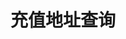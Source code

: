 ---
title: 充值地址查询
position_number: 1
parameters:
  - name:
    content:
content_markdown: |-
  * **URL**：/v1/capital/deposit/address
  * **Method**：POST
  * **需要登录**：是
  * **需要鉴权**：是

  **请求参数**

  | 参数名称 | 类型 | 是否必需 | 描述 |
  | coin | String | YES | 币种 |
  | chain | String | NO | 链名称 |
  | signature | String | YES | 签名 |
  | timestamp | Long | YES | 调用时间 |

  &nbsp;

  &nbsp;
left_code_blocks:
  - code_block:
    title:
    language:
right_code_blocks:
  - code_block: "{\n\t\"code\": 0,\n\t\"data\": [\n\t\t{\n\t\t\t\"address\": \"\",\n\t\t\t\"addressTag\": \"\",\n\t\t\t\"chain\": \"TRC20\",\n\t\t\t\"coin\": \"USDT\"\n\t\t}\n\t],\n\t\"message\": \"\"\n}"
    title: 响应
    language: json
---